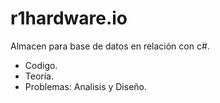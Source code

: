 # r1hardware.io

Almacen para base de datos en relación con c#.

- Codigo.
- Teoría.
- Problemas: Analisis y Diseño.

